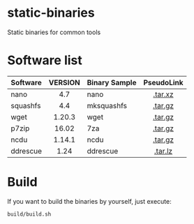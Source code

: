 # static-binaries
Static binaries for common tools


# Software list
| Software        | VERSION    | Binary Sample | PseudoLink |
| :-------------- | :--------: | :------- | :--------: |
| nano            | 4.7        | nano     | [.tar.xz](https://www.nano-editor.org/dist/v4/nano-${VERSION}.tar.xz)  |
| squashfs        | 4.4        | mksquashfs     | [.tar.gz](https://github.com/plougher/squashfs-tools/archive/${VERSION}.tar.gz)  |
| wget            | 1.20.3     | wget     | [.tar.gz](https://ftp.gnu.org/gnu/wget/wget-${VERSION}.tar.gz)  |
| p7zip           | 16.02      | 7za      | [.tar.gz](https://github.com/btolab/p7zip/archive/${VERSION}.tar.gz)  |
| ncdu            | 1.14.1     | ncdu     | [.tar.gz](https://dev.yorhel.nl/download/ncdu-${VERSION}.tar.gz)  |
| ddrescue        | 1.24       | ddrescue | [.tar.lz](https://mirror.cyberbits.eu/gnu/ddrescue/ddrescue-${VERSION}.tar.lz)  |
# Build
If you want to build the binaries by yourself, just execute:

```bash
build/build.sh
```

